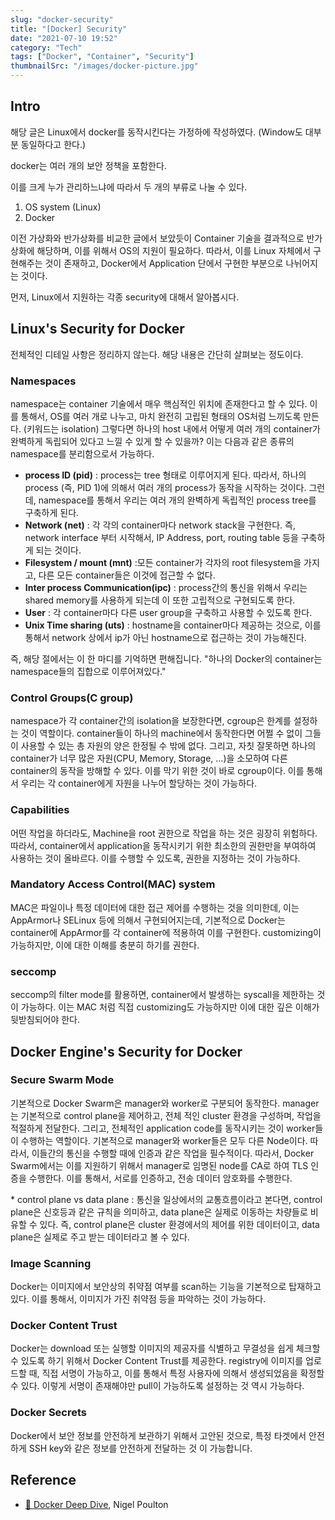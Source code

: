 ```yaml
---
slug: "docker-security"
title: "[Docker] Security"
date: "2021-07-10 19:52"
category: "Tech"
tags: ["Docker", "Container", "Security"]
thumbnailSrc: "/images/docker-picture.jpg"
---
```


## Intro

해당 글은 Linux에서 docker를 동작시킨다는 가정하에 작성하였다. (Window도 대부분 동일하다고 한다.)

docker는 여러 개의 보안 정책을 포함한다.

이를 크게 누가 관리하느냐에 따라서 두 개의 부류로 나눌 수 있다.

1. OS system (Linux)
2. Docker

이전 가상화와 반가상화를 비교한 글에서 보았듯이 Container 기술을 결과적으로 반가상화에 해당하며, 이를 위해서 OS의 지원이 필요하다. 따라서, 이를 Linux 자체에서 구현해주는 것이 존재하고, Docker에서 Application 단에서 구현한 부분으로 나뉘어지는 것이다.

먼저, Linux에서 지원하는 각종 security에 대해서 알아봅시다.

## Linux's Security for Docker

전체적인 디테일 사항은 정리하지 않는다. 해당 내용은 간단히 살펴보는 정도이다.

### Namespaces

namespace는 container 기술에서 매우 핵심적인 위치에 존재한다고 할 수 있다. 이를 통해서, OS를 여러 개로 나누고, 마치 완전히 고립된 형태의 OS처럼 느끼도록 만든다. (키워드는 isolation) 그렇다면 하나의 host 내에서 어떻게 여러 개의 container가 완벽하게 독립되어 있다고 느낄 수 있게 할 수 있을까? 이는 다음과 같은 종류의 namespace를 분리함으로서 가능하다.

- **process ID (pid)** : process는 tree 형태로 이루어지게 된다. 따라서, 하나의 process (즉, PID 1)에 의해서 여러 개의 process가 동작을 시작하는 것이다. 그런데, namespace를 통해서 우리는 여러 개의 완벽하게 독립적인 process tree를 구축하게 된다.
- **Network (net)** : 각 각의 container마다 network stack을 구현한다. 즉, network interface 부터 시작해서, IP Address, port, routing table 등을 구축하게 되는 것이다.
- **Filesystem / mount (mnt)** :모든 container가 각자의 root filesystem을 가지고, 다른 모든 container들은 이것에 접근할 수 없다.
- **Inter process Communication(ipc)** : process간의 통신을 위해서 우리는 shared memory를 사용하게 되는데 이 또한 고립적으로 구현되도록 한다.
- **User** : 각 container마다 다른 user group을 구축하고 사용할 수 있도록 한다.
- **Unix Time sharing (uts)** : hostname을 container마다 제공하는 것으로, 이를 통해서 network 상에서 ip가 아닌 hostname으로 접근하는 것이 가능해진다.

즉, 해당 절에서는 이 한 마디를 기억하면 편해집니다. "하나의 Docker의 container는 namespace들의 집합으로 이루어져있다."

### Control Groups(C group)

namespace가 각 container간의 isolation을 보장한다면, cgroup은 한계를 설정하는 것이 역할이다. container들이 하나의 machine에서 동작한다면 어쩔 수 없이 그들이 사용할 수 있는 총 자원의 양은 한정될 수 밖에 없다. 그리고, 자칫 잘못하면 하나의 container가 너무 많은 자원(CPU, Memory, Storage, ...)을 소모하여 다른 container의 동작을 방해할 수 있다. 이를 막기 위한 것이 바로 cgroup이다. 이를 통해서 우리는 각 container에게 자원을 나누어 할당하는 것이 가능하다.

### Capabilities

어떤 작업을 하더라도, Machine을 root 권한으로 작업을 하는 것은 굉장히 위험하다. 따라서, container에서 application을 동작시키기 위한 최소한의 권한만을 부여하여 사용하는 것이 올바르다. 이를 수행할 수 있도록, 권한을 지정하는 것이 가능하다.

### Mandatory Access Control(MAC) system

MAC은 파일이나 특정 데이터에 대한 접근 제어를 수행하는 것을 의미한데, 이는 AppArmor나 SELinux 등에 의해서 구현되어지는데, 기본적으로 Docker는 container에 AppArmor를 각 container에 적용하여 이를 구현한다. customizing이 가능하지만, 이에 대한 이해를 충분히 하기를 권한다.

### seccomp

seccomp의 filter mode를 활용하면, container에서 발생하는 syscall을 제한하는 것이 가능하다. 이는 MAC 처럼 직접 customizing도 가능하지만 이에 대한 깊은 이해가 뒷받침되어야 한다.

## Docker Engine's Security for Docker

### Secure Swarm Mode

기본적으로 Docker Swarm은 manager와 worker로 구분되어 동작한다. manager는 기본적으로 control plane을 제어하고, 전체 적인 cluster 환경을 구성하며, 작업을 적절하게 전달한다. 그리고, 전체적인 application code를 동작시키는 것이 worker들이 수행하는 역할이다. 기본적으로 manager와 worker들은 모두 다른 Node이다. 따라서, 이들간의 통신을 수행할 때에 인증과 같은 작업을 필수적이다. 따라서, Docker Swarm에서는 이를 지원하기 위해서 manager로 임명된 node를 CA로 하여 TLS 인증을 수행한다. 이를 통해서, 서로를 인증하고, 전송 데이터 암호화를 수행한다.  
  
\* control plane vs data plane : 통신을 일상에서의 교통흐름이라고 본다면, control plane은 신호등과 같은 규칙을 의미하고, data plane은 실제로 이동하는 차량들로 비유할 수 있다. 즉, control plane은 cluster 환경에서의 제어를 위한 데이터이고, data plane은 실제로 주고 받는 데이터라고 볼 수 있다.

### Image Scanning

Docker는 이미지에서 보안상의 취약점 여부를 scan하는 기능을 기본적으로 탑재하고 있다. 이를 통해서, 이미지가 가진 취약점 등을 파악하는 것이 가능하다.

### Docker Content Trust

Docker는 download 또는 실행할 이미지의 제공자를 식별하고 무결성을 쉽게 체크할 수 있도록 하기 위해서 Docker Content Trust를 제공한다. registry에 이미지를 업로드할 때, 직접 서명이 가능하고, 이를 통해서 특정 사용자에 의해서 생성되었음을 확정할 수 있다. 이렇게 서명이 존재해야만 pull이 가능하도록 설정하는 것 역시 가능하다.

### Docker Secrets

Docker에서 보안 정보를 안전하게 보관하기 위해서 고안된 것으로, 특정 타겟에서 안전하게 SSH key와 같은 정보를 안전하게 전달하는 것 이 가능합니다.

## Reference

- [🔗 Docker Deep Dive](https://www.oreilly.com/library/view/docker-deep-dive/9781800565135/), Nigel Poulton
